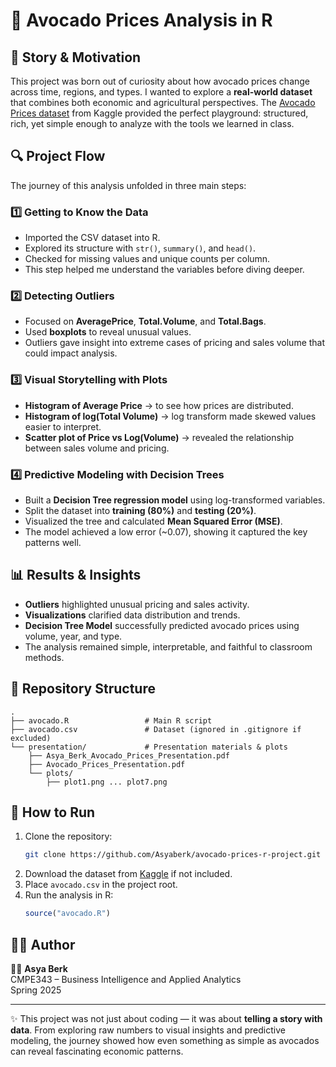 # 🥑 Avocado Prices Analysis in R

## 📖 Story & Motivation
This project was born out of curiosity about how avocado prices change across time, regions, and types. I wanted to explore a **real-world dataset** that combines both economic and agricultural perspectives. The [Avocado Prices dataset](https://www.kaggle.com/datasets/neuromusic/avocado-prices) from Kaggle provided the perfect playground: structured, rich, yet simple enough to analyze with the tools we learned in class.

## 🔍 Project Flow
The journey of this analysis unfolded in three main steps:

### 1️⃣ Getting to Know the Data
- Imported the CSV dataset into R.
- Explored its structure with `str()`, `summary()`, and `head()`.
- Checked for missing values and unique counts per column.
- This step helped me understand the variables before diving deeper.

### 2️⃣ Detecting Outliers
- Focused on **AveragePrice**, **Total.Volume**, and **Total.Bags**.
- Used **boxplots** to reveal unusual values.
- Outliers gave insight into extreme cases of pricing and sales volume that could impact analysis.

### 3️⃣ Visual Storytelling with Plots
- **Histogram of Average Price** → to see how prices are distributed.
- **Histogram of log(Total Volume)** → log transform made skewed values easier to interpret.
- **Scatter plot of Price vs Log(Volume)** → revealed the relationship between sales volume and pricing.

### 4️⃣ Predictive Modeling with Decision Trees
- Built a **Decision Tree regression model** using log-transformed variables.
- Split the dataset into **training (80%)** and **testing (20%)**.
- Visualized the tree and calculated **Mean Squared Error (MSE)**.
- The model achieved a low error (~0.07), showing it captured the key patterns well.

## 📊 Results & Insights
- **Outliers** highlighted unusual pricing and sales activity.
- **Visualizations** clarified data distribution and trends.
- **Decision Tree Model** successfully predicted avocado prices using volume, year, and type.
- The analysis remained simple, interpretable, and faithful to classroom methods.

## 📂 Repository Structure
```
.
├── avocado.R                 # Main R script
├── avocado.csv               # Dataset (ignored in .gitignore if excluded)
└── presentation/             # Presentation materials & plots
    ├── Asya_Berk_Avocado_Prices_Presentation.pdf
    ├── Avocado_Prices_Presentation.pdf
    └── plots/
        ├── plot1.png ... plot7.png
```

## 🚀 How to Run
1. Clone the repository:
   ```bash
   git clone https://github.com/Asyaberk/avocado-prices-r-project.git
   ```
2. Download the dataset from [Kaggle](https://www.kaggle.com/datasets/neuromusic/avocado-prices) if not included.
3. Place `avocado.csv` in the project root.
4. Run the analysis in R:
   ```R
   source("avocado.R")
   ```

## 🙋‍♀️ Author
👩‍💻 **Asya Berk**  
CMPE343 – Business Intelligence and Applied Analytics  
Spring 2025  

---

✨ This project was not just about coding — it was about **telling a story with data**. From exploring raw numbers to visual insights and predictive modeling, the journey showed how even something as simple as avocados can reveal fascinating economic patterns.

